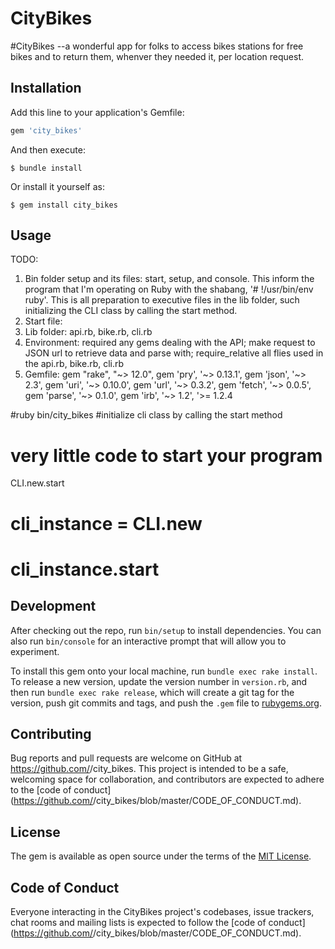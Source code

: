 # CityBikes

#CityBikes --a wonderful app for folks to access bikes stations for free bikes and to return them, whenver they needed it, per location request.

## Installation

Add this line to your application's Gemfile:

```ruby
gem 'city_bikes'
```

And then execute:

    $ bundle install

Or install it yourself as:

    $ gem install city_bikes

## Usage

TODO: 
1) Bin folder setup and its files: start, setup, and console. This inform the program that I'm operating on Ruby with the shabang, '# !/usr/bin/env ruby'. This is all preparation to executive files in the lib folder, such initializing the CLI class by calling the start method.
2) Start file: 
3) Lib folder: api.rb, bike.rb, cli.rb
4) Environment: required any gems dealing with the API; make request to JSON url to retrieve data and parse with; require_relative all flies used in the api.rb, bike.rb, cli.rb 
5) Gemfile: gem "rake", "~> 12.0", gem 'pry', '~> 0.13.1', gem 'json', '~> 2.3', gem 'uri', '~> 0.10.0', gem 'url', '~> 0.3.2', gem 'fetch', '~> 0.0.5', gem 'parse', '~> 0.1.0', gem 'irb', '~> 1.2', '>= 1.2.4


#ruby bin/city_bikes
#initialize cli class by calling the start method
# very little code to start your program


CLI.new.start
# cli_instance = CLI.new
# cli_instance.start
## Development

After checking out the repo, run `bin/setup` to install dependencies. You can also run `bin/console` for an interactive prompt that will allow you to experiment.

To install this gem onto your local machine, run `bundle exec rake install`. To release a new version, update the version number in `version.rb`, and then run `bundle exec rake release`, which will create a git tag for the version, push git commits and tags, and push the `.gem` file to [rubygems.org](https://rubygems.org).

## Contributing

Bug reports and pull requests are welcome on GitHub at https://github.com/<github username>/city_bikes. This project is intended to be a safe, welcoming space for collaboration, and contributors are expected to adhere to the [code of conduct](https://github.com/<github username>/city_bikes/blob/master/CODE_OF_CONDUCT.md).


## License 

The gem is available as open source under the terms of the [MIT License](https://opensource.org/licenses/MIT).

## Code of Conduct

Everyone interacting in the CityBikes project's codebases, issue trackers, chat rooms and mailing lists is expected to follow the [code of conduct](https://github.com/<github username>/city_bikes/blob/master/CODE_OF_CONDUCT.md).
